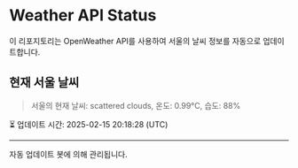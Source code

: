 
# Weather API Status

이 리포지토리는 OpenWeather API를 사용하여 서울의 날씨 정보를 자동으로 업데이트합니다.

## 현재 서울 날씨
> 서울의 현재 날씨: scattered clouds, 온도: 0.99°C, 습도: 88%

⏳ 업데이트 시간: 2025-02-15 20:18:28 (UTC)

---
자동 업데이트 봇에 의해 관리됩니다.
